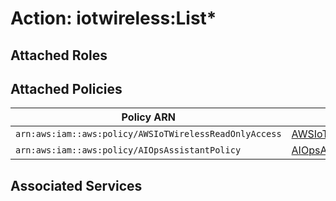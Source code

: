 # Action: iotwireless:List*

## Attached Roles

## Attached Policies

| Policy ARN | Policy Name |
|------------|-------------|
| `arn:aws:iam::aws:policy/AWSIoTWirelessReadOnlyAccess` | [AWSIoTWirelessReadOnlyAccess](../policies.md#awsiotwirelessreadonlyaccess) |
| `arn:aws:iam::aws:policy/AIOpsAssistantPolicy` | [AIOpsAssistantPolicy](../policies.md#aiopsassistantpolicy) |

## Associated Services

